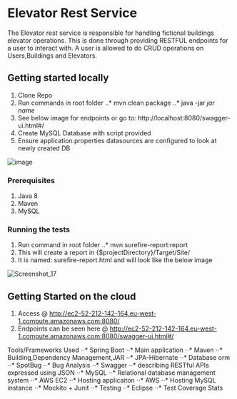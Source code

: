 # Elevator Rest Service

The Elevator rest service is responsible for handling fictional buildings elevator operations. This is done through providing RESTFUL endpoints for a user to interact with. A user is allowed to do CRUD operations on Users,Buildings and Elevators.

## Getting started locally

1. Clone Repo
2. Run commands in root folder
..* mvn clean package 
..* java -jar *jar name*
3. See below image for endpoints or go to: http://localhost:8080/swagger-ui.html#/
4. Create MySQL Database with script provided
5. Ensure application.properties datasources are configured to look at newly created DB

![image](https://user-images.githubusercontent.com/14452921/117916557-4fba6980-b2df-11eb-9541-326d4702af2f.png)

### Prerequisites

1. Java 8
2. Maven
3. MySQL

### Running the tests

1. Run command in root folder
  ..* mvn surefire-report:report
2. This will create a report in {$projectDirectory}/Target/Site/
3. It is named: surefire-report.html and will look like the below image

![Screenshot_17](https://user-images.githubusercontent.com/14452921/117924161-36b8b500-b2ed-11eb-92dd-99dc383bffba.png)


## Getting Started on the cloud

1. Access @ http://ec2-52-212-142-164.eu-west-1.compute.amazonaws.com:8080/
2. Endpoints can be seen here @ http://ec2-52-212-142-164.eu-west-1.compute.amazonaws.com:8080/swagger-ui.html#/

Tools/Frameworks Used
⋅⋅* Spring Boot
  ⋅⋅* Main application
⋅⋅* Maven 
  ⋅⋅* Building,Dependency Management,JAR
⋅⋅* JPA-Hibernate
  ⋅⋅* Database orm
⋅⋅* SpotBug
  ⋅⋅* Bug Analysis
⋅⋅* Swagger
  ⋅⋅* describing RESTful APIs expressed using JSON
⋅⋅* MySQL
  ⋅⋅* Relational database management system
⋅⋅* AWS EC2
  ⋅⋅* Hosting applicaiton
⋅⋅* AWS
  ⋅⋅* Hosting MySQL instance
⋅⋅* Mockito + Junit
  ⋅⋅* Testing
⋅⋅* Eclipse
  ⋅⋅* Test Coverage Stats

